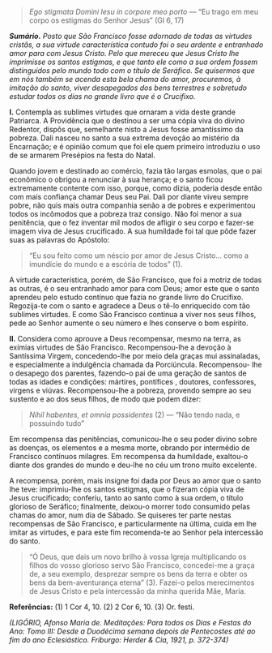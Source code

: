 > *Ego stigmata Domini Iesu in corpore meo porto* — “Eu trago em meu corpo os estigmas do Senhor Jesus” (Gl 6, 17)

***Sumário.** Posto que São Francisco fosse adornado de todas as virtudes cristãs, a sua virtude característica contudo foi o seu ardente e entranhado amor para com Jesus Cristo. Pelo que mereceu que Jesus Cristo lhe imprimisse os santos estigmas, e que tanto ele como a sua ordem fossem distinguidos pelo mundo todo com o título de Seráfico. Se quisermos que em nós também se acenda esta bela chama do amor, procuremos, à imitação do santo, viver desapegados dos bens terrestres e sobretudo estudar todos os dias no grande livro que é o Crucifixo.*

**I.** Contempla as sublimes virtudes que ornaram a vida deste grande Patriarca. A Providência que o destinou a ser uma cópia viva do divino Redentor, dispôs que, semelhante nisto a Jesus fosse amantíssimo da pobreza. Dali nasceu no santo a sua extrema devoção ao mistério da Encarnação; e é opinião comum que foi ele quem primeiro introduziu o uso de se armarem Presépios na festa do Natal.

Quando jovem e destinado ao comércio, fazia tão largas esmolas, que o pai econômico o obrigou a renunciar à sua herança; e o santo ficou extremamente contente com isso, porque, como dizia, poderia desde então com mais confiança chamar Deus seu Pai. Dali por diante viveu sempre pobre, não quis mais outra companhia senão a de pobres e experimentou todos os incômodos que a pobreza traz consigo. Não foi menor a sua penitência, que o fez inventar mil modos de afligir o seu corpo e fazer-se imagem viva de Jesus crucificado. A sua humildade foi tal que pôde fazer suas as palavras do Apóstolo:

> “Eu sou feito como um néscio por amor de Jesus Cristo… como a imundície do mundo e a escória de todos” (1).

A virtude característica, porém, de São Francisco, que foi a motriz de todas as outras, é o seu entranhado amor para com Deus; amor este que o santo aprendeu pelo estudo contínuo que fazia no grande livro do Crucifixo. Regozija-te com o santo e agradece a Deus o tê-lo enriquecido com tão sublimes virtudes. E como São Francisco continua a viver nos seus filhos, pede ao Senhor aumente o seu número e lhes conserve o bom espírito.

**II.** Considera como aprouve a Deus recompensar, mesmo na terra, as exímias virtudes de São Francisco. Recompensou-lhe a devoção à Santíssima Virgem, concedendo-lhe por meio dela graças mui assinaladas, e especialmente a indulgência chamada da Porciúncula. Recompensou- lhe o desapego dos parentes, fazendo-o pai de uma geração de santos de todas as idades e condições: mártires, pontífices , doutores, confessores, virgens e viúvas. Recompensou-lhe a pobreza, provendo sempre ao seu sustento e ao dos seus filhos, de modo que podem dizer:

> *Nihil habentes, et omnia possidentes* (2) — “Não tendo nada, e possuindo tudo”

Em recompensa das penitências, comunicou-lhe o seu poder divino sobre as doenças, os elementos e a mesma morte, obrando por intermédio de Francisco contínuos milagres. Em recompensa da humildade, exaltou-o diante dos grandes do mundo e deu-lhe no céu um trono muito excelente.

A recompensa, porém, mais insigne foi dada por Deus ao amor que o santo lhe teve: imprimiu-lhe os santos estigmas, que o fizeram cópia viva de Jesus crucificado; conferiu, tanto ao santo como à sua ordem, o título glorioso de Seráfico; finalmente, deixou-o morrer todo consumido pelas chamas do amor, num dia de Sábado. Se quiseres ter parte nestas recompensas de São Francisco, e particularmente na última, cuida em lhe imitar as virtudes, e para este fim recomenda-te ao Senhor pela intercessão do santo.

> “Ó Deus, que dais um novo brilho à vossa Igreja multiplicando os filhos do vosso glorioso servo São Francisco, concedei-me a graça de, a seu exemplo, desprezar sempre os bens da terra e obter os bens da bem-aventurança eterna” (3). Fazei-o pelos merecimentos de Jesus Cristo e pela intercessão da minha querida Mãe, Maria.

**Referências:** (1) 1 Cor 4, 10. (2) 2 Cor 6, 10. (3) Or. festi.

*(LIGÓRIO, Afonso Maria de. Meditações: Para todos os Dias e Festas do Ano: Tomo III: Desde a Duodécima semana depois de Pentecostes até ao fim do ano Eclesiástico. Friburgo: Herder & Cia, 1921, p. 372-374)*
